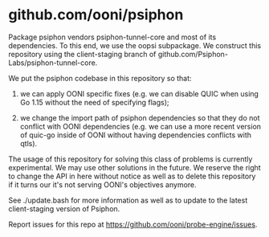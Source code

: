# github.com/ooni/psiphon

Package psiphon vendors psiphon-tunnel-core and most of its
dependencies. To this end, we use the oopsi subpackage. We
construct this repository using the client-staging branch of
github.com/Psiphon-Labs/psiphon-tunnel-core.

We put the psiphon codebase in this repository so that:

1. we can apply OONI specific fixes (e.g. we can disable QUIC
when using Go 1.15 without the need of specifying flags);

2. we change the import path of psiphon dependencies so that
they do not conflict with OONI dependencies (e.g. we can
use a more recent version of quic-go inside of OONI without
having dependencies conflicts with qtls).

The usage of this repository for solving this class of problems
is currently experimental. We may use other solutions in the
future. We reserve the right to change the API in here without
notice as well as to delete this repository if it turns our it's
not serving OONI's objectives anymore.

See ./update.bash for more information as well as to update
to the latest client-staging version of Psiphon.

Report issues for this repo at https://github.com/ooni/probe-engine/issues.
